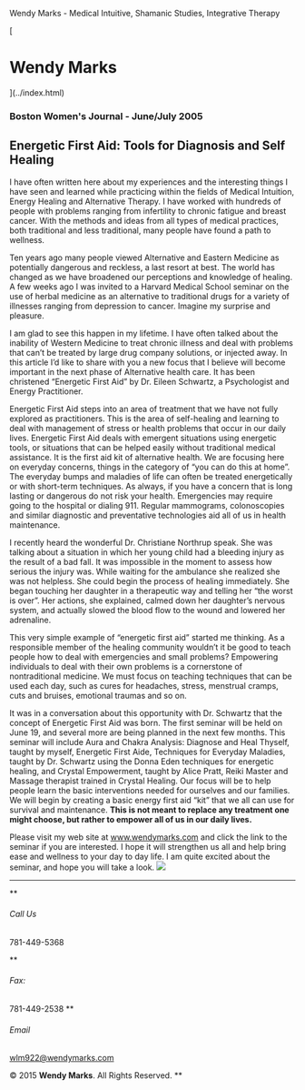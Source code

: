 Wendy Marks - Medical Intuitive, Shamanic Studies, Integrative Therapy  
   
 
 
[ 
# Wendy Marks
](../index.html)   
  

### Boston Women's Journal - June/July 2005
 

## Energetic First Aid: Tools for Diagnosis and Self Healing

I have often written here about my experiences and the interesting things I have seen and learned while practicing within the fields of Medical Intuition, Energy Healing and Alternative Therapy. I have worked with hundreds of people with problems ranging from infertility to chronic fatigue and breast cancer. With the methods and ideas from all types of medical practices, both traditional and less traditional, many people have found a path to wellness.

Ten years ago many people viewed Alternative and Eastern Medicine as potentially dangerous and reckless, a last resort at best. The world has changed as we have broadened our perceptions and knowledge of healing. A few weeks ago I was invited to a Harvard Medical School seminar on the use of herbal medicine as an alternative to traditional drugs for a variety of illnesses ranging from depression to cancer. Imagine my surprise and pleasure.

I am glad to see this happen in my lifetime. I have often talked about the inability of Western Medicine to treat chronic illness and deal with problems that can’t be treated by large drug company solutions, or injected away. In this article I’d like to share with you a new focus that I believe will become important in the next phase of Alternative health care. It has been christened “Energetic First Aid” by Dr. Eileen Schwartz, a Psychologist and Energy Practitioner.

Energetic First Aid steps into an area of treatment that we have not fully explored as practitioners. This is the area of self-healing and learning to deal with management of stress or health problems that occur in our daily lives. Energetic First Aid deals with emergent situations using energetic tools, or situations that can be helped easily without traditional medical assistance. It is the first aid kit of alternative health. We are focusing here on everyday concerns, things in the category of “you can do this at home”. The everyday bumps and maladies of life can often be treated energetically or with short-term techniques. As always, if you have a concern that is long lasting or dangerous do not risk your health. Emergencies may require going to the hospital or dialing 911. Regular mammograms, colonoscopies and similar diagnostic and preventative technologies aid all of us in health maintenance.

I recently heard the wonderful Dr. Christiane Northrup speak. She was talking about a situation in which her young child had a bleeding injury as the result of a bad fall. It was impossible in the moment to assess how serious the injury was. While waiting for the ambulance she realized she was not helpless. She could begin the process of healing immediately. She began touching her daughter in a therapeutic way and telling her “the worst is over”. Her actions, she explained, calmed down her daughter’s nervous system, and actually slowed the blood flow to the wound and lowered her adrenaline.

This very simple example of “energetic first aid” started me thinking. As a responsible member of the healing community wouldn’t it be good to teach people how to deal with emergencies and small problems? Empowering individuals to deal with their own problems is a cornerstone of nontraditional medicine. We must focus on teaching techniques that can be used each day, such as cures for headaches, stress, menstrual cramps, cuts and bruises, emotional traumas and so on.

It was in a conversation about this opportunity with Dr. Schwartz that the concept of Energetic First Aid was born. The first seminar will be held on June 19, and several more are being planned in the next few months. This seminar will include Aura and Chakra Analysis: Diagnose and Heal Thyself, taught by myself, Energetic First Aide, Techniques for Everyday Maladies, taught by Dr. Schwartz using the Donna Eden techniques for energetic healing, and Crystal Empowerment, taught by Alice Pratt, Reiki Master and Massage therapist trained in Crystal Healing. Our focus will be to help people learn the basic interventions needed for ourselves and our families. We will begin by creating a basic energy first aid “kit” that we all can use for survival and maintenance. **This is not meant to replace any treatment one might choose, but rather to empower all of us in our daily lives.**

Please visit my web site at www.wendymarks.com and click the link to the seminar if you are interested. I hope it will strengthen us all and help bring ease and wellness to your day to day life. I am quite excited about the seminar, and hope you will take a look.
![](../img/wolflogo.png)
* * *
**
###### Call Us

781-449-5368  

**
###### Fax:

781-449-2538
**
###### Email

[wlm922@wendymarks.com](mailto:yourname@domain.com)
  
 

© 2015 **Wendy Marks**. All Rights Reserved.
   **